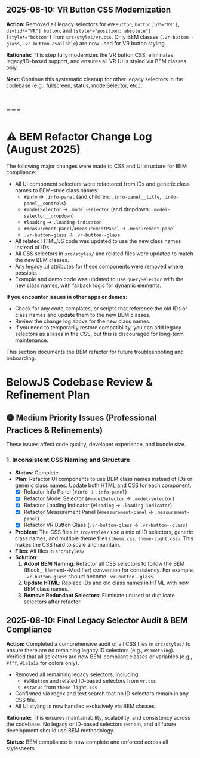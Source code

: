## 2025-08-10: VR Button CSS Modernization

**Action:** Removed all legacy selectors for `#VRButton`, `button[id*="VR"]`, `div[id*="VR"] button`, and `[style*="position: absolute"][style*="bottom"]` from `src/styles/vr.css`. Only BEM classes (`.vr-button--glass`, `.vr-button-available`) are now used for VR button styling.

**Rationale:** This step fully modernizes the VR button CSS, eliminates legacy/ID-based support, and ensures all VR UI is styled via BEM classes only.

**Next:** Continue this systematic cleanup for other legacy selectors in the codebase (e.g., fullscreen, status, modelSelector, etc.).
# ---
# ⚠️ BEM Refactor Change Log (August 2025)

The following major changes were made to CSS and UI structure for BEM compliance:

- All UI component selectors were refactored from IDs and generic class names to BEM-style class names:
    - `#info` → `.info-panel` (and children: `.info-panel__title`, `.info-panel__controls`)
    - `#modelSelector` → `.model-selector` (and dropdown: `.model-selector__dropdown`)
    - `#loading` → `.loading-indicator`
    - `#measurement-panel`/`#measurementPanel` → `.measurement-panel`
    - `.vr-button-glass` → `.vr-button--glass`
- All related HTML/JS code was updated to use the new class names instead of IDs.
- All CSS selectors in `src/styles/` and related files were updated to match the new BEM classes.
- Any legacy `id` attributes for these components were removed where possible.
- Example and demo code was updated to use `querySelector` with the new class names, with fallback logic for dynamic elements.

**If you encounter issues in other apps or demos:**
- Check for any code, templates, or scripts that reference the old IDs or class names and update them to the new BEM classes.
- Review the change log above for the new class names.
- If you need to temporarily restore compatibility, you can add legacy selectors as aliases in the CSS, but this is discouraged for long-term maintenance.

This section documents the BEM refactor for future troubleshooting and onboarding.
# BelowJS Codebase Review & Refinement Plan


## 🟡 Medium Priority Issues (Professional Practices & Refinements)

These issues affect code quality, developer experience, and bundle size.

### 1. Inconsistent CSS Naming and Structure

-   **Status**: Complete
-   **Plan**: Refactor UI components to use BEM class names instead of IDs or generic class names. Update both HTML and CSS for each component.
    -   [x] Refactor Info Panel (`#info` → `.info-panel`)
    -   [x] Refactor Model Selector (`#modelSelector` → `.model-selector`)
    -   [x] Refactor Loading Indicator (`#loading` → `.loading-indicator`)
    -   [x] Refactor Measurement Panel (`#measurement-panel` → `.measurement-panel`)
    -   [x] Refactor VR Button Glass (`.vr-button-glass` → `.vr-button--glass`)

-   **Problem**: The CSS files in `src/styles/` use a mix of ID selectors, generic class names, and multiple theme files (`theme.css`, `theme-light.css`). This makes the CSS hard to scale and maintain.
-   **Files**: All files in `src/styles/`
-   **Solution**:
    1.  **Adopt BEM Naming**: Refactor all CSS selectors to follow the BEM (Block__Element--Modifier) convention for consistency. For example, `.vr-button-glass` should become `.vr-button--glass`.
    2.  **Update HTML**: Replace IDs and old class names in HTML with new BEM class names.
    3.  **Remove Redundant Selectors**: Eliminate unused or duplicate selectors after refactor.

## 2025-08-10: Final Legacy Selector Audit & BEM Compliance

**Action:** Completed a comprehensive audit of all CSS files in `src/styles/` to ensure there are no remaining legacy ID selectors (e.g., `#something`). Verified that all selectors are now BEM-compliant classes or variables (e.g., `#fff`, `#1a1a1a` for colors only).

- Removed all remaining legacy selectors, including:
    - `#VRButton` and related ID-based selectors from `vr.css`
    - `#status` from `theme-light.css`
- Confirmed via regex and text search that no ID selectors remain in any CSS file.
- All UI styling is now handled exclusively via BEM classes.

**Rationale:** This ensures maintainability, scalability, and consistency across the codebase. No legacy or ID-based selectors remain, and all future development should use BEM methodology.

**Status:** BEM compliance is now complete and enforced across all stylesheets.
